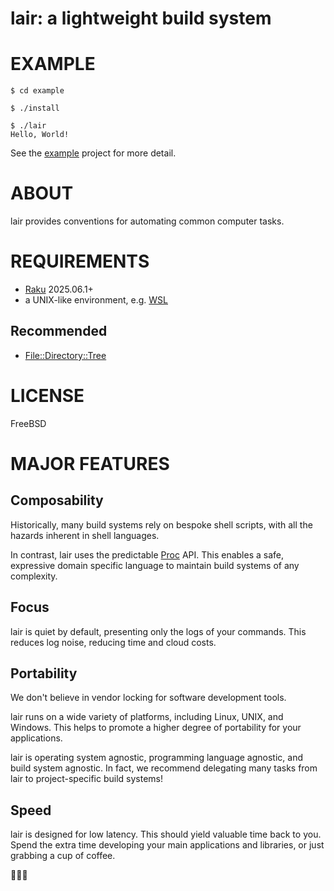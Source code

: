 # lair: a lightweight build system

# EXAMPLE

```console
$ cd example

$ ./install

$ ./lair
Hello, World!
```

See the [example](example) project for more detail.

# ABOUT

lair provides conventions for automating common computer tasks.

# REQUIREMENTS

* [Raku](https://raku.org/) 2025.06.1+
* a UNIX-like environment, e.g. [WSL](https://learn.microsoft.com/en-us/windows/wsl/)

## Recommended

* [File::Directory::Tree](https://raku.land/zef:raku-community-modules/File::Directory::Tree)

# LICENSE

FreeBSD

# MAJOR FEATURES

## Composability

Historically, many build systems rely on bespoke shell scripts, with all the hazards inherent in shell languages.

In contrast, lair uses the predictable [Proc](https://docs.raku.org/type/Proc) API. This enables a safe, expressive domain specific language to maintain build systems of any complexity.

## Focus

lair is quiet by default, presenting only the logs of your commands. This reduces log noise, reducing time and cloud costs.

## Portability

We don't believe in vendor locking for software development tools.

lair runs on a wide variety of platforms, including Linux, UNIX, and Windows. This helps to promote a higher degree of portability for your applications.

lair is operating system agnostic, programming language agnostic, and build system agnostic. In fact, we recommend delegating many tasks from lair to project-specific build systems!

## Speed

lair is designed for low latency. This should yield valuable time back to you. Spend the extra time developing your main applications and libraries, or just grabbing a cup of coffee.

🦋🦋🦋
